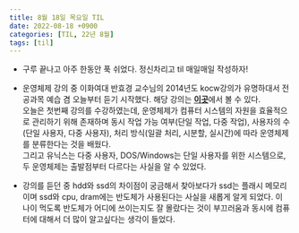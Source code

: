 ```yaml
---
title: 8월 18일 목요일 TIL
date: 2022-08-18 +0900
categories: [TIL, 22년 8월]
tags: [til]
---
```


- 구루 끝나고 아주 한동안 푹 쉬었다. 정신차리고 til 매일매일 작성하자!


- 운영체제 강의 중 이화여대 반효경 교수님의 2014년도 kocw강의가 유명하대서 전공과목 예습 겸 오늘부터 듣기 시작했다. 해당 강의는 [**이곳**](http://www.kocw.net/home/cview.do?cid=3646706b4347ef09)에서 볼 수 있다.  
오늘은 첫번째 강의를 수강하였는데, 운영체제가 컴퓨터 시스템의 자원을 효율적으로 관리하기 위해 존재하며 동시 작업 가능 여부(단일 작업, 다중 작업), 사용자의 수(단일 사용자, 다중 사용자), 처리 방식(일괄 처리, 시분할, 실시간)에 따라 운영체제를 분류한다는 것을 배웠다.  
그리고 유닉스는 다중 사용자, DOS/Windows는 단일 사용자를 위한 시스템으로, 두 운영체제는 출발점부터 다르다는 사실을 알 수 있었다.


- 강의를 듣던 중 hdd와 ssd의 차이점이 궁금해서 찾아보다가 ssd는 플래시 메모리이며 ssd와 cpu, dram에는 반도체가 사용된다는 사실을 새롭게 알게 되었다. 이 나이 먹도록 반도체가 어디에 쓰이는지도 잘 몰랐다는 것이 부끄러움과 동시에 컴퓨터에 대해서 더 많이 알고싶다는 생각이 들었다.
